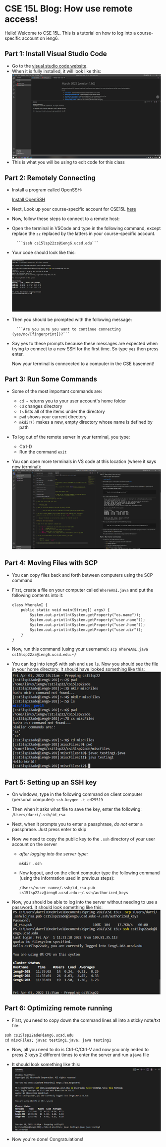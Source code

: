# CSE 15L Blog: How use remote access!


Hello! Welcome to CSE 15L. This is a tutorial on how to log into a course-specific account on ieng6.


## Part 1: Install Visual Studio Code

* Go to the [visual studio code website](https://code.visualstudio.com/download). 
* When it is fully installed, it will look like this: ![](step1.png)
* This is what you will be using to edit code for this class

## Part 2: Remotely Connecting

* Install a program called OpenSSH:

    [Install OpenSSH](https://docs.microsoft.com/en-us/windows-server/administration/openssh/openssh_install_firstuse)

* Next, Look up your course-specific account for CSE15L [here](https://sdacs.ucsd.edu/~icc/index.php)

* Now, follow these steps to connect to a remote host:

* Open the terminal in VSCode and type in the following command, except replace the ```zz``` replaced by the latters in your course-specific account.

        ```$ssh cs15lsp22zz@ieng6.ucsd.edu```
    
* Your code should look like this:

    ![](step2.png)

* Then you should be prompted with the following message:
        
        ```Are you sure you want to continue connecting (yes/no/[fingerprint])?```

* Say yes to these prompts because these messages are expected when trying to connect to a new SSH for the first time. So type ```yes``` then press enter.

    Now your terminal is conncected to a computer in the CSE basement!

## Part 3: Run Some Commands

* Some of the most important commands are:

    * ```cd ~``` returns you to your user account's home folder
    * ```cd``` changes directory
    * ```ls``` lists all of the items under the directory
    * ```pwd``` shows your current directory
    * ```mkdir()``` makes a new, empty directory whose name is defined by path



* To log out of the remote server in your terminal, you type:

    * Ctrl-D
    * Run the command ```exit```

* You can open more terminals in VS code at this location (where it says new terminal):
![](step3.png)

## Part 4: Moving Files with SCP

* You can copy files back and forth between computers using the SCP command
* First, create a file on your computer called ```WhereAmI.java``` and put the following contents into it:
    
    ```
    class WhereAmI {
        public static void main(String[] args) {
            System.out.println(System.getProperty("os.name"));
            System.out.println(System.getProperty("user.name"));
            System.out.println(System.getProperty("user.home"));
            System.out.println(System.getProperty("user.dir"));
        }
    }
    ```
* Now, run this command (using your username): ```scp WhereAmI.java cs15lsp22zz@ieng6.ucsd.edu:~/```

* You can log into ieng6 with ssh and use ```ls```. Now you should see the file in your home directory. It should have looked something like this:
![](step4.png)

## Part 5: Setting up an SSH key

* On windows, type in the following command on client computer (personal computer): ```ssh-keygen -t ed25519```

* Then when it asks what file to save the key, enter the following: ```/Users/darri/.ssh/id_rsa```

* Next, when it prompts you to enter a passphrase, *do not* enter a passphrase. Just press enter to skip

* Now we need to copy the public key to the ```.ssh``` directory of your user account on the server

    * *after logging into the server type:*

        ```
        mkdir .ssh
        ```
    * Now logout, and on the client computer type the following command (using the information used in previous steps):
        ```
        /Users/<user-name>/.ssh/id_rsa.pub cs15lsp22zz@ieng6.ucsd.edu:~/.ssh/authorized_keys
        ```
* Now, you should be able to log into the server without needing to use a password. It should look something like this:
![](step5.png)    

## Part 6: Optimizing remote running

* First, you need to copy down the command lines all into a sticky note/txt file:
```
ssh cs15lsp22ade@ieng6.ucsd.edu
cd miscFiles; javac testing1.java; java testing1
```
* Now, all you need to do is Ctrl-C/Ctrl-V and now you only neded to press 2 keys 2 different times to enter the server and run a java file

* It should look something like this:
![](step6.png)

* Now you're done! Congratulations!